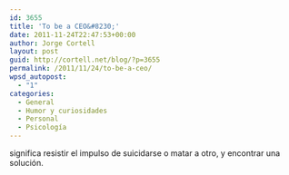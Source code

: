 ```yaml
---
id: 3655
title: 'To be a CEO&#8230;'
date: 2011-11-24T22:47:53+00:00
author: Jorge Cortell
layout: post
guid: http://cortell.net/blog/?p=3655
permalink: /2011/11/24/to-be-a-ceo/
wpsd_autopost:
  - "1"
categories:
  - General
  - Humor y curiosidades
  - Personal
  - Psicología
---
```

significa resistir el impulso de suicidarse o matar a otro, y encontrar una solución.